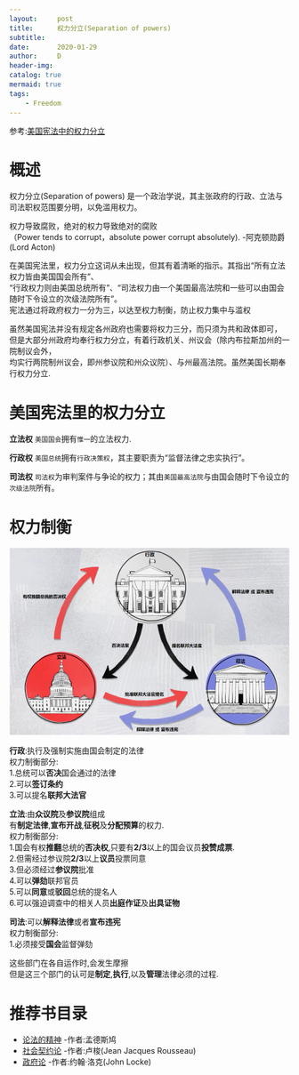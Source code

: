 ```yaml
---
layout:     post
title:      权力分立(Separation of powers)
subtitle:   
date:       2020-01-29
author:     D
header-img: 
catalog: true
mermaid: true
tags:
    - Freedom
---
```

参考:[美国宪法中的权力分立](https://zh.wikipedia.org/wiki/%E7%BE%8E%E5%9C%8B%E6%86%B2%E6%B3%95%E4%B8%AD%E7%9A%84%E6%AC%8A%E5%8A%9B%E5%88%86%E7%AB%8B)<br>

# 概述

权力分立(Separation of powers) 是一个政治学说，其主张政府的行政、立法与司法职权范围要分明，以免滥用权力。<br>

权力导致腐败，绝对的权力导致绝对的腐败<br>
（Power tends to corrupt，absolute power corrupt absolutely). -阿克顿勋爵(Lord Acton)<br>

在美国宪法里，权力分立这词从未出现，但其有着清晰的指示。其指出“所有立法权力皆由美国国会所有”、<br>
“行政权力则由美国总统所有”、“司法权力由一个美国最高法院和一些可以由国会随时下令设立的次级法院所有”。<br>
宪法通过将政府权力一分为三，以达至权力制衡，防止权力集中与滥权<br>

虽然美国宪法并没有规定各州政府也需要将权力三分，而只须为共和政体即可，<br>
但是大部分州政府均奉行权力分立，有着行政机关、州议会（除内布拉斯加州的一院制议会外，<br>
均实行两院制州议会，即州参议院和州众议院）、与州最高法院。虽然美国长期奉行权力分立.<br>

# 美国宪法里的权力分立
**立法权**
`美国国会`拥有`惟一`的立法权力.

**行政权**
`美国总统`拥有`行政决策权`，其主要职责为“监督法律之忠实执行”。

**司法权**
`司法权`为审判案件与争论的权力；其由`美国最高法院`与由国会随时下令设立的`次级法院`所有。<br>

# 权力制衡

![权力分立](/img/separation_of_powers2.png)

**行政**:执行及强制实施由国会制定的法律<br>
权力制衡部分:<br>
1.总统可以**否决**国会通过的法律<br>
2.可以**签订条约**<br>
3.可以提名**联邦大法官**<br>

**立法**:由**众议院**及**参议院**组成<br>
有**制定法律**,**宣布开战**,**征税**及**分配预算**的权力.<br>
权力制衡部分:<br>
1.国会有权**推翻**总统的**否决权**,只要有**2/3**以上的国会议员**投赞成票**.<br>
2.但需经过参议院**2/3**以上**议员**投票同意<br>
3.但必须经过**参议院**批准<br>
4.可以**弹劾**联邦官员<br>
5.可以**同意**或**驳回**总统的提名人<br>
6.可以强迫调查中的相关人员**出庭作证**及**出具证物**<br>

**司法**:可以**解释法律**或者**宣布违宪**<br>
权力制衡部分:<br>
1.必须接受**国会**监督弹劾<br>

这些部门在各自运作时,会发生摩擦<br>
但是这三个部门的认可是**制定**,**执行**,以及**管理**法律必须的过程.<br>

# 推荐书目录
- [论法的精神](https://zh.wikipedia.org/wiki/%E8%AB%96%E6%B3%95%E7%9A%84%E7%B2%BE%E7%A5%9E) -作者:孟德斯鸠<br>
- [社会契约论](https://zh.wikipedia.org/wiki/%E7%A4%BE%E4%BC%9A%E5%A5%91%E7%BA%A6%E8%AE%BA) -作者:卢梭(Jean Jacques Rousseau)<br>
- [政府论](https://zh.wikipedia.org/wiki/%E6%94%BF%E5%BA%9C%E8%AB%96) -作者:约翰·洛克(John Locke)

